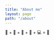 ```yaml
---
title: "About me"
layout: page
path: "/about"
---
```


&#127807; + &#127856; + &#127831; + &#127866; + &#128187; = &#128587;